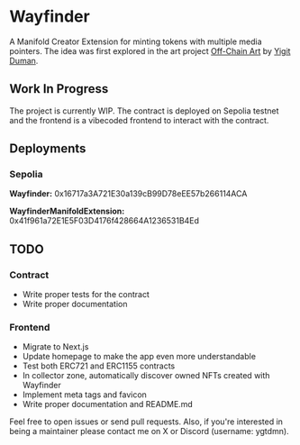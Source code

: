 # Wayfinder

A Manifold Creator Extension for minting tokens with multiple media pointers. The idea was first explored in the art project [Off-Chain Art](https://x.com/YigitDuman/status/1957514000306246110) by [Yigit Duman](https://x.com/YigitDuman).

## Work In Progress

The project is currently WIP. The contract is deployed on Sepolia testnet and the frontend is a vibecoded frontend to interact with the contract.

## Deployments

### Sepolia

**Wayfinder:** 0x16717a3A721E30a139cB99D78eEE57b266114ACA

**WayfinderManifoldExtension:** 0x41f961a72E1E5F03D4176f428664A1236531B4Ed

## TODO

### Contract

- Write proper tests for the contract
- Write proper documentation

### Frontend

- Migrate to Next.js
- Update homepage to make the app even more understandable
- Test both ERC721 and ERC1155 contracts
- In collector zone, automatically discover owned NFTs created with Wayfinder
- Implement meta tags and favicon
- Write proper documentation and README.md

Feel free to open issues or send pull requests. Also, if you're interested in being a maintainer please contact me on X or Discord (username: ygtdmn).
